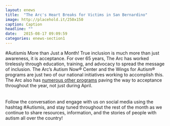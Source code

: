 ```yaml
---
layout: enews
title:  "The Arc's Heart Breaks for Victims in San Bernardino"
image: http://placehold.it/250x150
caption: Caption
headline: ""
date:   2015-08-17 09:09:59
categories: enews-section1
---
```

#Autismis More than Just a Month!
True inclusion is much more than just awareness, it is acceptance. For over 65 years, The Arc has worked tirelessly through education, training, and advocacy to spread the message of inclusion. The Arc’s Autism Now&reg; Center and the Wings for Autism&reg; programs are just two of our national initiatives working to accomplish this. The Arc also has <a href="http://www.thearc.org/what-we-do/programs-and-services">numerous other programs</a> paving the way to acceptance throughout the year, not just during April.  
<br><br>
Follow the conversation and engage with us on social media using the hashtag #Autismis, and stay tuned throughout the rest of the month as we continue to share resources, information, and the stories of people with autism all over the country!
